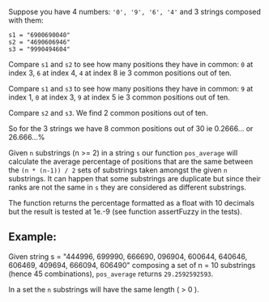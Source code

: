 Suppose you have 4 numbers: `'0', '9', '6', '4'` and 3 strings composed with them:

```
s1 = "6900690040"
s2 = "4690606946"
s3 = "9990494604"
```

Compare `s1` and `s2` to see how many positions they have in common: `0` at index 3, `6` at index 4, `4` at index 8 ie 3 common positions out of ten.

Compare `s1` and `s3` to see how many positions they have in common: `9` at index 1, `0` at index 3, `9` at index 5 ie 3 common positions out of ten.

Compare `s2` and `s3`. We find 2 common positions out of ten.

So for the 3 strings we have 8 common positions out of 30 ie 0.2666... or 26.666...%

Given `n` substrings (n >= 2) in a string `s` our function `pos_average` will calculate the average percentage of positions that are the same between the `(n * (n-1)) / 2` sets of substrings taken amongst the given `n` substrings. It can happen that some substrings are duplicate but since their ranks are not the same in `s` they are considered as different substrings.

The function returns the percentage formatted as a float with 10 decimals but the result is tested at 1e.-9 (see function assertFuzzy in the tests).

## Example:

Given string s = "444996, 699990, 666690, 096904, 600644, 640646, 606469, 409694, 666094, 606490" composing a set of n = 10 substrings (hence 45 combinations), `pos_average` returns `29.2592592593`.

In a set the `n` substrings will have the same length ( > 0 ).